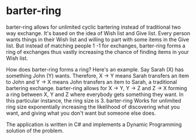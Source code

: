 # barter-ring
barter-ring allows for unlimited cyclic bartering instead of traditional two way exchange. It's based on the idea of Wish list and Give list. Every person wants things in their Wish list and willing to part with some items in the Give list. But instead of matching people 1 -1 for exchanges, barter-ring forms a ring of exchanges thus vastly increasing the chance of finding items in your Wish list. 

How does barter-ring forms a ring? Here's an example. Say Sarah (X) has something John (Y) wants. Therefore, X -> Y means Sarah transfers an item to John and Y -> X means John transfers an item to Sarah, a traditional bartering exchange. barter-ring allows for X -> Y, Y -> Z and Z -> X forming a ring between X, Y and Z where everybody gets something they want. In this particular instance, the ring size is 3. barter-ring Works for unlimited ring size exponentially increasing the likelihood of discovering what you want, and giving what you don't want but someone else does. 

The application is written in C# and implements a Dynamic Programming solution of the problem. 
